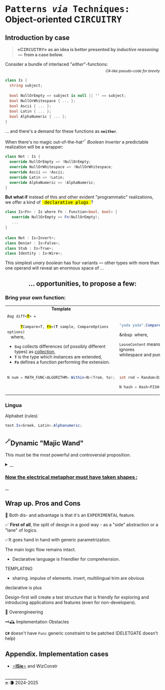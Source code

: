# P<samp>atterns _via_ Techniques:</samp> Object-oriented C<samp>IRCUITRY</samp>

## Introduction by case

> __«C<samp>IRCUITRY</samp>» as an idea is better presented by _inductive reasoning_ &thinsp;&mdash;&thinsp; from a case below.__

<div>Consider a bundle of interlaced "<i>either</i>"-functions:</div>
<div align="right"><sub><i>C#-like pseudo-code for brevity</i></sub></div>

```csharp
class Is {
  string subject;

  bool NullOrEmpty => subject is null || '' == subject;
  bool NullOrWhitespace { ... };
  bool Ascii { ... };
  bool Latin { ... };
  bool AlphaNumeric { ... };
}

```

... and there's a demand for these functions as **`neither`**.

When there's no magic out-of-the-hat<sup>🪄</sup> _Boolean Inverter_ a predictable realization will be a wrapper:

```csharp
class Not : Is {
  override NullOrEmpty => !NullOrEmpty;
  override NullOrWhitespace => !NullOrWhitespace;
  override Ascii => !Ascii;
  override Latin => !Latin;
  override AlphaNumeric => !AlphaNumeric;
}
```

**But what if** instead of this and other evident "programmatic" realizations, we offer a kind of <samp><mark>&thinsp;declarative plugs&thinsp;</mark></samp>?

```csharp
class Is<Fn> : Is where Fn : Function<bool, bool> {
   override NullOrEmpty => Fn(NullOrEmpty);
   ...
}

class Not : Is<Invert>;
class Denier : Is<False>;
class Stub : Is<True>;
class Identity : Is<Wire>; 

```

This simplest _unary boolean_ has four variants &mdash; other types with more than one operand will reveal an enormous space of ... 

<h2 align="center">... opportunities, to propose a few:</h2>

### Bring your own function:

<table><tr></tr><tr align="center"><td><b>Template</b></td><td><b>Use</b></td></tr><tr valign="top"><td>
    <code><i>Bag</i> diff&lt;<b><mark>T</mark></b>&gt; = <br />&nbsp &nbsp 
      <mark>T</mark>Compare&lt;T, <mark>Fn</mark>&gt;(<b><mark></mark>T</b> sample, CompareOptions options)</code><br />
&nbsp &nbsp;where,
<ul>
<li><code>Bag</code> collects differences (of possibly different types) as <a href="../../../../src/TuttiFrutti/AbcStructTests/Heaps">collection</a>,</li>
<li><code><b>T</b></code> is the type which instances are extended,</li>
<li><code><b>Fn</b></code> defines a function performing the extension.</li>
  </ul>
</td><td>

```csharp

"yada yada".Compare<LooseContent>("blah blah");

```

&nbsp &nbsp;where,

`LooseContent` means a compare function that ignores\
whitespace and punctuation 

</td><tr></tr><tr valign="top"><td>

```csharp
N num = MATH_FUNC<ALGORITHM>.Within<N>(from, to);
```

</td><td>

```csharp
int rnd = Random<DiceRole>.Within(1, 6);
```

```csharp
N hash = Hash<FISH>.Within<N>(from, to);
```

</td>
</tr></table>

### Lingua

Alphabet (rules)

```csharp
text.Is<Greek, Latin>.Alphanumeric;
```

## <sup>🪄</sup>Dynamic "Majic Wand"

This must be the most powerful and controversial proposition.

<details><summary><a id="why-circuitry" /><ins>&nbsp &nbsp;<h3>Now the electrical metaphor must have taken shapes&thinsp;:</h3>&nbsp &nbsp;</ins></summary>

<table><tr valign="top"><td width="40%"><picture><img alt="&nbsp;electrical circuit collage" src="../../../_rsc/img/illus/Circuitry.jpg" /></picture></td>
<td>
  <p>You may have already grasped the similarities of the proposed solution to electric and electronic circuits and boards.</p>
  <ul>
  <li><code>Booleans</code> match logic gates .</li>
  <li><code>Numbers</code> &mdash; digital circuits.</li>
   <li><code>string</code> and classes are analogue electronics.</li>
  </ul>
  <p>Generic "markup" is like plugging elements on IO or onto circuits of a functional plate: direct, chaining, cascading, ...</p>

Classes are PLATES to make BOARDS.
  
  <p>And the running code is the current. We are back to the roots (of machine language).</p>
</td>
</tr></table>

\___________</details>

## Wrap up. Pros and Cons

🧩 Both dis- and advantage is that it's an <samp>EXPERIMENTAL</samp> feature.

✅ **First of all**, the split of design in a good way - as a "side" abstraction or a "lane" of logics.

✅It goes hand in hand with generic parametrization.

The main logic flow remains intact.

+ Declarative language is friendlier for comprehension.

TEMPLATING 

+ sharing. impulse of elements. invert, multilingual trim are obvious

declarative is plus

Design-first will create a test structure that is friendly for exploring and introducing applications and features (even for non-developers).

🛑 Overengineering

🗝️🕰️ Implementation Obstacles 

**`C#`** doesn't have `Func` generic constraint to be patched
 (DELETGATE doesn't help)


## Appendix. Implementation cases

* [⭐**ISie**⭐](../../../parts/_ext/ISie/README.md) and WizConstr

\___________\
🔚 🌘 2024-2025

